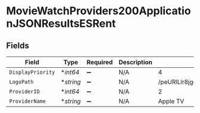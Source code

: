 # MovieWatchProviders200ApplicationJSONResultsESRent


## Fields

| Field                            | Type                             | Required                         | Description                      | Example                          |
| -------------------------------- | -------------------------------- | -------------------------------- | -------------------------------- | -------------------------------- |
| `DisplayPriority`                | **int64*                         | :heavy_minus_sign:               | N/A                              | 4                                |
| `LogoPath`                       | **string*                        | :heavy_minus_sign:               | N/A                              | /peURlLlr8jggOwK53fJ5wdQl05y.jpg |
| `ProviderID`                     | **int64*                         | :heavy_minus_sign:               | N/A                              | 2                                |
| `ProviderName`                   | **string*                        | :heavy_minus_sign:               | N/A                              | Apple TV                         |